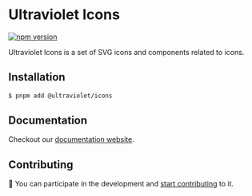 # Ultraviolet Icons

[![npm version](https://badge.fury.io/js/%40ultraviolet%2Ficons.svg)](https://badge.fury.io/js/%40ultraviolet%2Ficons)

Ultraviolet Icons is a set of SVG icons and components related to icons.

## Installation

```sh
$ pnpm add @ultraviolet/icons
```

## Documentation

Checkout our [documentation website](https://storybook.ultraviolet.scaleway.com/).


## Contributing

📝 You can participate in the development and [start contributing](/CONTRIBUTING.md) to it.
